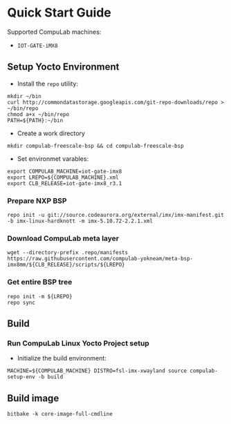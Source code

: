# Quick Start Guide

Supported CompuLab machines:
* `IOT-GATE-iMX8`

## Setup Yocto Environment

* Install the `repo` utility:
```
mkdir ~/bin
curl http://commondatastorage.googleapis.com/git-repo-downloads/repo > ~/bin/repo
chmod a+x ~/bin/repo
PATH=${PATH}:~/bin
```

* Create a work directory
```
mkdir compulab-freescale-bsp && cd compulab-freescale-bsp
```
* Set environmet varables:

```
export COMPULAB_MACHINE=iot-gate-imx8
export LREPO=${COMPULAB_MACHINE}.xml
export CLB_RELEASE=iot-gate-imx8_r3.1
```

### Prepare NXP BSP
```
repo init -u git://source.codeaurora.org/external/imx/imx-manifest.git -b imx-linux-hardknott -m imx-5.10.72-2.2.1.xml
```

### Download CompuLab meta layer
```
wget --directory-prefix .repo/manifests https://raw.githubusercontent.com/compulab-yokneam/meta-bsp-imx8mm/${CLB_RELEASE}/scripts/${LREPO}
```

### Get entire BSP tree
```
repo init -m ${LREPO}
repo sync
```
## Build
### Run CompuLab Linux Yocto Project setup
* Initialize the build environment:
```
MACHINE=${COMPULAB_MACHINE} DISTRO=fsl-imx-xwayland source compulab-setup-env -b build
```

## Build image
```
bitbake -k core-image-full-cmdline
```

